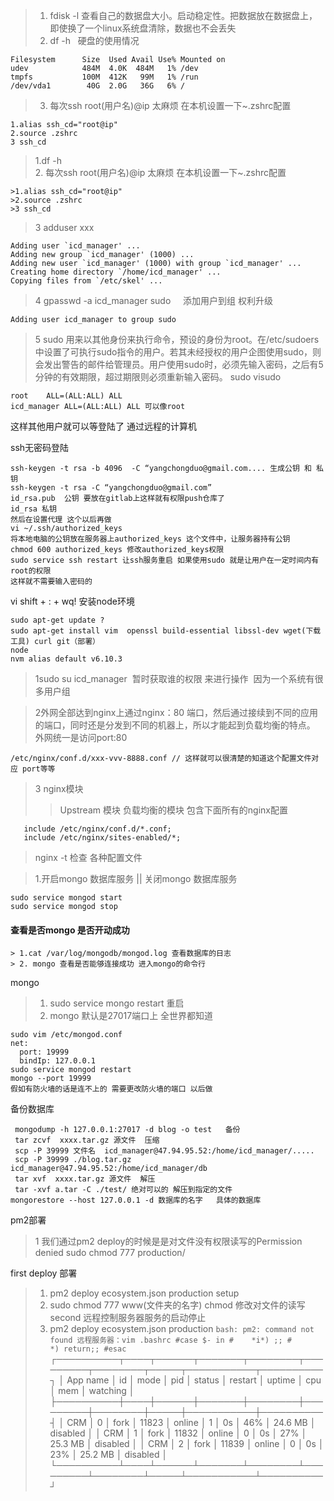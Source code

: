 
> 1.  fdisk -l  查看自己的数据盘大小。启动稳定性。把数据放在数据盘上，即使换了一个linux系统盘清除，数据也不会丢失
> 2.  df -h   硬盘的使用情况 
```
Filesystem      Size  Used Avail Use% Mounted on
udev            484M  4.0K  484M   1% /dev
tmpfs           100M  412K   99M   1% /run
/dev/vda1        40G  2.0G   36G   6% / 
```
> 3.  每次ssh root(用户名)@ip 太麻烦 在本机设置一下~.zshrc配置
  ```
  1.alias ssh_cd="root@ip"     
  2.source .zshrc  
  3 ssh_cd  
 ```
>1.df -h  
>2. 每次ssh root(用户名)@ip 太麻烦 在本机设置一下~.zshrc配置
  ```
  >1.alias ssh_cd="root@ip"     
  >2.source .zshrc  
  >3 ssh_cd  
 ```
>3 adduser xxx
 ```
 Adding user `icd_manager' ...
Adding new group `icd_manager' (1000) ...
Adding new user `icd_manager' (1000) with group `icd_manager' ...
Creating home directory `/home/icd_manager' ...
Copying files from `/etc/skel' ...
 ```
>4 gpasswd -a icd_manager sudo     添加用户到组 权利升级
```
Adding user icd_manager to group sudo
```

>5 sudo
用来以其他身份来执行命令，预设的身份为root。在/etc/sudoers中设置了可执行sudo指令的用户。若其未经授权的用户企图使用sudo，则会发出警告的邮件给管理员。用户使用sudo时，必须先输入密码，之后有5分钟的有效期限，超过期限则必须重新输入密码。
sudo visudo
```
root    ALL=(ALL:ALL) ALL
icd_manager ALL=(ALL:ALL) ALL 可以像root
```
这样其他用户就可以等登陆了 通过远程的计算机

ssh无密码登陆
```
ssh-keygen -t rsa -b 4096  -C “yangchongduo@gmail.com.... 生成公钥 和 私钥
ssh-keygen -t rsa -C “yangchongduo@gmail.com”
id_rsa.pub  公钥 要放在gitlab上这样就有权限push仓库了
id_rsa 私钥 
然后在设置代理 这个以后再做
vi ~/.ssh/authorized_keys
将本地电脑的公钥放在服务器上authorized_keys 这个文件中，让服务器持有公钥
chmod 600 authorized_keys 修改authorized_keys权限
sudo service ssh restart 让ssh服务重启 如果使用sudo 就是让用户在一定时间内有root的权限 
这样就不需要输入密码的
```
vi shift + : + wq!
安装node环境
```
sudo apt-get update ?
sudo apt-get install vim  openssl build-essential libssl-dev wget(下载工具) curl git（部署） 
node
nvm alias default v6.10.3
```
>1sudo su icd_manager  暂时获取谁的权限 来进行操作  因为一个系统有很多用户组


>2外网全部达到nginx上通过nginx：80 端口，然后通过接续到不同的应用的端口，同时还是分发到不同的机器上，所以才能起到负载均衡的特点。
外网统一是访问port:80 
```
/etc/nginx/conf.d/xxx-vvv-8888.conf // 这样就可以很清楚的知道这个配置文件对应 port等等
```
>3 nginx模块 
>> Upstream 模块 负载均衡的模块
>> 包含下面所有的nginx配置 
```
   include /etc/nginx/conf.d/*.conf;
   include /etc/nginx/sites-enabled/*;
```
>nginx -t 检查 各种配置文件

>1.开启mongo 数据库服务  || 关闭mongo 数据库服务
```
sudo service mongod start
sudo service mongod stop
```

#### 查看是否mongo 是否开动成功
```
> 1.cat /var/log/mongodb/mongod.log 查看数据库的日志 
> 2. mongo 查看是否能够连接成功 进入mongo的命令行 
```
mongo 
>1. sudo service mongo restart 重启
>2. mongo 默认是27017端口上 全世界都知道  
```
sudo vim /etc/mongod.conf  
net:
  port: 19999
  bindIp: 127.0.0.1
sudo service mongod restart 
mongo --port 19999
假如有防火墙的话是连不上的 需要更改防火墙的端口 以后做
```
备份数据库
```
 mongodump -h 127.0.0.1:27017 -d blog -o test   备份
 tar zcvf  xxxx.tar.gz 源文件  压缩
 scp -P 39999 文件名  icd_manager@47.94.95.52:/home/icd_manager/.....
 scp -P 39999 ./blog.tar.gz  icd_manager@47.94.95.52:/home/icd_manager/db
 tar xvf  xxxx.tar.gz 源文件  解压
 tar -xvf a.tar -C ./test/ 绝对可以的 解压到指定的文件
mongorestore --host 127.0.0.1 -d 数据库的名字   具体的数据库
```
pm2部署 
>1 我们通过pm2 deploy的时候是是对文件没有权限读写的Permission denied
>sudo chmod 777 production/ 


first deploy 部署

>1. pm2 deploy ecosystem.json production setup 
>2. sudo chmod 777 www(文件夹的名字) chmod 修改对文件的读写
second 远程控制服务器服务的启动停止
>1.  pm2 deploy ecosystem.json production 
	```
	bash: pm2: command not found
   远程服务器：vim .bashrc
   #case $- in
	#    *i*) ;;
	#      *) return;;
	#esac
	```
	┌──────────┬────┬──────┬───────┬────────┬─────────┬────────┬─────┬───────────┬──────────┐
  │ App name │ id │ mode │ pid   │ status │ restart │ uptime │ cpu │ mem       │ watching │
  ├──────────┼────┼──────┼───────┼────────┼─────────┼────────┼─────┼───────────┼──────────┤
  │ CRM      │ 0  │ fork │ 11823 │ online │ 1       │ 0s     │ 46% │ 24.6 MB   │ disabled │
  │ CRM      │ 1  │ fork │ 11832 │ online │ 0       │ 0s     │ 27% │ 25.3 MB   │ disabled │
  │ CRM      │ 2  │ fork │ 11839 │ online │ 0       │ 0s     │ 23% │ 25.2 MB   │ disabled │
  └──────────┴────┴──────┴───────┴────────┴─────────┴────────┴─────┴───────────┴──────────┘


